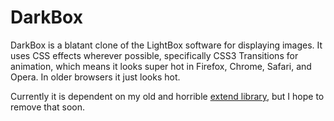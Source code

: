DarkBox
=======

DarkBox is a blatant clone of the LightBox software for displaying images. It uses CSS effects wherever possible, specifically CSS3 Transitions for animation, which means it looks super hot in Firefox, Chrome, Safari, and Opera. In older browsers it just looks hot.

Currently it is dependent on my old and horrible [extend library](https://www.darktrojan.net/tools/extend/), but I hope to remove that soon.
